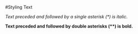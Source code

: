 #Styling Text

*Text preceded and followed by a single asterisk (\*) is italic.*

**Text preceded and followed by double asterisks (\**) is bold.**
